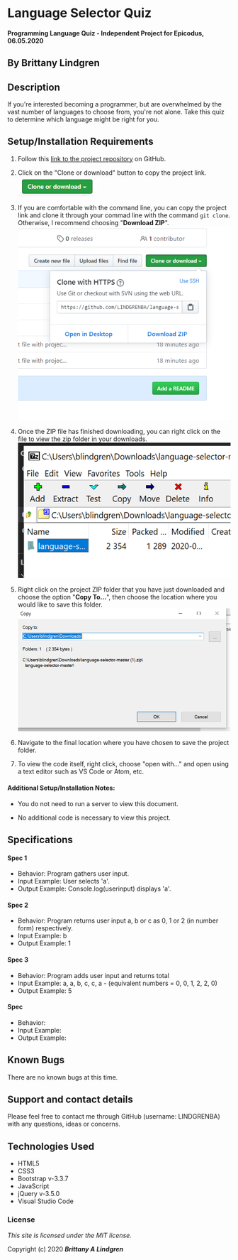 # Language Selector Quiz

#### Programming Language Quiz - Independent Project for Epicodus, 06.05.2020

## By Brittany Lindgren

## Description

If you're interested becoming a programmer, but are overwhelmed by the vast number of languages to choose from, you're not alone. Take this quiz to determine which language might be right for you.  

## Setup/Installation Requirements

1. Follow this [link to the project repository](https://github.com/LINDGRENBA/language-selector) on GitHub.

2. Click on the "Clone or download" button to copy the project link.
![Image of GitHub Clone or download button](img/clone-download-button.PNG) 

3. If you are comfortable with the command line, you can copy the project link and clone it through your commad line with the command `git clone`. Otherwise, I recommend choosing "**Download ZIP**". 
![Download ZIP option on GitHub](img/download-zip.PNG)

4. Once the ZIP file has finished downloading, you can right click on the file to view the zip folder in your downloads. 
![ZIP folder in downloads](img/zip-folder.PNG)

5. Right click on the project ZIP folder that you have just downloaded and choose the option "**Copy To...**", then choose the location where you would like to save this folder. 
![Saving ZIP to new location with 'Copy To'](img/copy-to.PNG)

6. Navigate to the final location where you have chosen to save the project folder.

7. To view the code itself, right click, choose "open with..." and open using a text editor such as VS Code or Atom, etc.

#### Additional Setup/Installation Notes:

* You do not need to run a server to view this document.

* No additional code is necessary to view this project.   

## Specifications

#### Spec 1
* Behavior: Program gathers user input.
* Input Example: User selects 'a'.
* Output Example: Console.log(userinput) displays 'a'.

#### Spec 2
* Behavior: Program returns user input a, b or c as 0, 1 or 2 (in number form) respectively.
* Input Example: b
* Output Example: 1

#### Spec 3
* Behavior: Program adds user input and returns total
* Input Example: a, a, b, c, c, a - (equivalent numbers = 0, 0, 1, 2, 2, 0)
* Output Example: 5

#### Spec 
* Behavior: 
* Input Example: 
* Output Example: 


## Known Bugs

There are no known bugs at this time.  

## Support and contact details

Please feel free to contact me through GitHub (username: LINDGRENBA) with any questions, ideas or concerns.  

## Technologies Used

* HTML5
* CSS3
* Bootstrap v-3.3.7
* JavaScript
* jQuery v-3.5.0
* Visual Studio Code  

### License

*This site is licensed under the MIT license.*

Copyright (c) 2020 **_Brittany A Lindgren_**